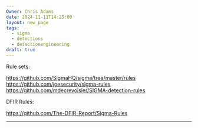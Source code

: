```yaml
---
Owner: Chris Adams
date: 2024-11-11T14:25:00
layout: new_page
tags:
  - sigma
  - detections
  - detectionengineering
draft: true
---
```


Rule sets:

https://github.com/SigmaHQ/sigma/tree/master/rules
https://github.com/joesecurity/sigma-rules
https://github.com/mdecrevoisier/SIGMA-detection-rules

DFIR Rules:

https://github.com/The-DFIR-Report/Sigma-Rules

---

